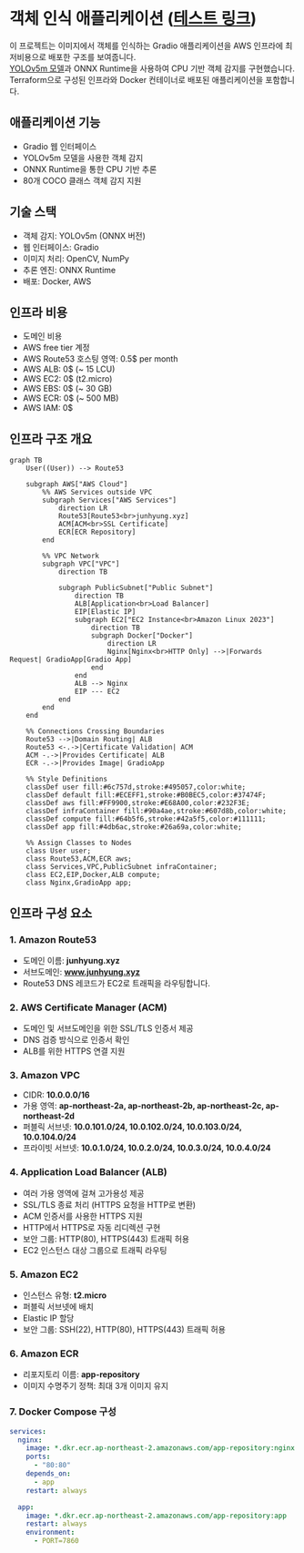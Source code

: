 # 객체 인식 애플리케이션 ([테스트 링크](https://www.junhyung.xyz))
이 프로젝트는 이미지에서 객체를 인식하는 Gradio 애플리케이션을 AWS 인프라에 최저비용으로 배포한 구조를 보여줍니다. <br>
[YOLOv5m 모델](https://huggingface.co/Ultralytics/YOLOv5)과 ONNX Runtime을 사용하여 CPU 기반 객체 감지를 구현했습니다. <br>
Terraform으로 구성된 인프라와 Docker 컨테이너로 배포된 애플리케이션을 포함합니다.

## 애플리케이션 기능
- Gradio 웹 인터페이스
- YOLOv5m 모델을 사용한 객체 감지
- ONNX Runtime을 통한 CPU 기반 추론
- 80개 COCO 클래스 객체 감지 지원

## 기술 스택
- 객체 감지: YOLOv5m (ONNX 버전)
- 웹 인터페이스: Gradio
- 이미지 처리: OpenCV, NumPy
- 추론 엔진: ONNX Runtime
- 배포: Docker, AWS

## 인프라 비용
- 도메인 비용
- AWS free tier 계정
- AWS Route53 호스팅 영역: 0.5$ per month
- AWS ALB: 0$ (~ 15 LCU)
- AWS EC2: 0$ (t2.micro)
- AWS EBS: 0$ (~ 30 GB)
- AWS ECR: 0$ (~ 500 MB)
- AWS IAM: 0$

## 인프라 구조 개요
```mermaid
graph TB
    User((User)) --> Route53

    subgraph AWS["AWS Cloud"]
        %% AWS Services outside VPC
        subgraph Services["AWS Services"]
            direction LR
            Route53[Route53<br>junhyung.xyz]
            ACM[ACM<br>SSL Certificate]
            ECR[ECR Repository]
        end

        %% VPC Network
        subgraph VPC["VPC"]
            direction TB
            
            subgraph PublicSubnet["Public Subnet"]
                direction TB
                ALB[Application<br>Load Balancer]
                EIP[Elastic IP]
                subgraph EC2["EC2 Instance<br>Amazon Linux 2023"]
                    direction TB
                    subgraph Docker["Docker"]
                        direction LR
                        Nginx[Nginx<br>HTTP Only] -->|Forwards Request| GradioApp[Gradio App]
                    end
                end
                ALB --> Nginx
                EIP --- EC2
            end
        end
    end

    %% Connections Crossing Boundaries
    Route53 -->|Domain Routing| ALB
    Route53 <-.->|Certificate Validation| ACM
    ACM -.->|Provides Certificate| ALB
    ECR -.->|Provides Image| GradioApp

    %% Style Definitions
    classDef user fill:#6c757d,stroke:#495057,color:white;
    classDef default fill:#ECEFF1,stroke:#B0BEC5,color:#37474F;
    classDef aws fill:#FF9900,stroke:#E68A00,color:#232F3E;
    classDef infraContainer fill:#90a4ae,stroke:#607d8b,color:white;
    classDef compute fill:#64b5f6,stroke:#42a5f5,color:#111111;
    classDef app fill:#4db6ac,stroke:#26a69a,color:white;

    %% Assign Classes to Nodes
    class User user;
    class Route53,ACM,ECR aws;
    class Services,VPC,PublicSubnet infraContainer;
    class EC2,EIP,Docker,ALB compute;
    class Nginx,GradioApp app;
```

## 인프라 구성 요소

### 1. Amazon Route53
- 도메인 이름: **junhyung.xyz**
- 서브도메인: **www.junhyung.xyz**
- Route53 DNS 레코드가 EC2로 트래픽을 라우팅합니다.

### 2. AWS Certificate Manager (ACM)
- 도메인 및 서브도메인을 위한 SSL/TLS 인증서 제공
- DNS 검증 방식으로 인증서 확인
- ALB를 위한 HTTPS 연결 지원

### 3. Amazon VPC
- CIDR: **10.0.0.0/16**
- 가용 영역: **ap-northeast-2a, ap-northeast-2b, ap-northeast-2c, ap-northeast-2d**
- 퍼블릭 서브넷: **10.0.101.0/24, 10.0.102.0/24, 10.0.103.0/24, 10.0.104.0/24**
- 프라이빗 서브넷: **10.0.1.0/24, 10.0.2.0/24, 10.0.3.0/24, 10.0.4.0/24**

### 4. Application Load Balancer (ALB)
- 여러 가용 영역에 걸쳐 고가용성 제공
- SSL/TLS 종료 처리 (HTTPS 요청을 HTTP로 변환)
- ACM 인증서를 사용한 HTTPS 지원
- HTTP에서 HTTPS로 자동 리디렉션 구현
- 보안 그룹: HTTP(80), HTTPS(443) 트래픽 허용
- EC2 인스턴스 대상 그룹으로 트래픽 라우팅

### 5. Amazon EC2
- 인스턴스 유형: **t2.micro**
- 퍼블릭 서브넷에 배치
- Elastic IP 할당
- 보안 그룹: SSH(22), HTTP(80), HTTPS(443) 트래픽 허용

### 6. Amazon ECR
- 리포지토리 이름: **app-repository**
- 이미지 수명주기 정책: 최대 3개 이미지 유지

### 7. Docker Compose 구성
```yaml
services:
  nginx:
    image: *.dkr.ecr.ap-northeast-2.amazonaws.com/app-repository:nginx
    ports:
      - "80:80"
    depends_on:
      - app
    restart: always

  app:
    image: *.dkr.ecr.ap-northeast-2.amazonaws.com/app-repository:app
    restart: always
    environment:
      - PORT=7860
```
